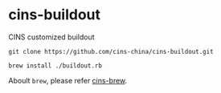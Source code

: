 # cins-buildout
CINS customized buildout

```
git clone https://github.com/cins-china/cins-buildout.git

brew install ./buildout.rb
```

Aboult `brew`, please refer [cins-brew](https://github.com/cins-china/cins-base-tools).

